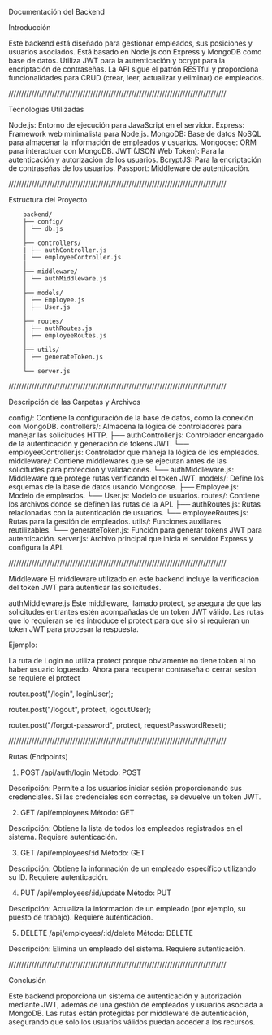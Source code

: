 Documentación del Backend

Introducción

Este backend está diseñado para gestionar empleados, sus posiciones y usuarios asociados. Está basado en Node.js con Express y MongoDB como base de datos. Utiliza JWT para la autenticación y bcrypt para la encriptación de contraseñas. La API sigue el patrón RESTful y proporciona funcionalidades para CRUD (crear, leer, actualizar y eliminar) de empleados.

/////////////////////////////////////////////////////////////////////////////////////

Tecnologías Utilizadas

Node.js: Entorno de ejecución para JavaScript en el servidor.
Express: Framework web minimalista para Node.js.
MongoDB: Base de datos NoSQL para almacenar la información de empleados y usuarios.
Mongoose: ORM para interactuar con MongoDB.
JWT (JSON Web Token): Para la autenticación y autorización de los usuarios.
BcryptJS: Para la encriptación de contraseñas de los usuarios.
Passport: Middleware de autenticación.

/////////////////////////////////////////////////////////////////////////////////////

Estructura del Proyecto

        backend/
        ├── config/
        │ └── db.js
        │
        ├── controllers/
        | ├── authController.js
        | └── employeeController.js
        │
        ├── middleware/
        │ └── authMiddleware.js
        │
        ├── models/
        │ ├── Employee.js
        │ ├── User.js
        │
        ├── routes/
        │ ├── authRoutes.js
        │ ├── employeeRoutes.js
        │
        ├── utils/
        │ ├── generateToken.js
        │
        └── server.js

/////////////////////////////////////////////////////////////////////////////////////

Descripción de las Carpetas y Archivos

config/: Contiene la configuración de la base de datos, como la conexión con MongoDB.
controllers/: Almacena la lógica de controladores para manejar las solicitudes HTTP.
├── authController.js: Controlador encargado de la autenticación y generación de tokens JWT.
└── employeeController.js: Controlador que maneja la lógica de los empleados.
middleware/: Contiene middlewares que se ejecutan antes de las solicitudes para protección y validaciones.
└── authMiddleware.js: Middleware que protege rutas verificando el token JWT.
models/: Define los esquemas de la base de datos usando Mongoose.
├── Employee.js: Modelo de empleados.
└── User.js: Modelo de usuarios.
routes/: Contiene los archivos donde se definen las rutas de la API.
├── authRoutes.js: Rutas relacionadas con la autenticación de usuarios.
└── employeeRoutes.js: Rutas para la gestión de empleados.
utils/: Funciones auxiliares reutilizables.
└── generateToken.js: Función para generar tokens JWT para autenticación.
server.js: Archivo principal que inicia el servidor Express y configura la API.

/////////////////////////////////////////////////////////////////////////////////////

Middleware
El middleware utilizado en este backend incluye la verificación del token JWT para autenticar las solicitudes.

authMiddleware.js
Este middleware, llamado protect, se asegura de que las solicitudes entrantes estén acompañadas de un token JWT válido.
Las rutas que lo requieran se les introduce el protect para que si o si requieran un token JWT para procesar la respuesta.

Ejemplo:

La ruta de Login no utiliza protect porque obviamente no tiene token al no haber usuario logueado.
Ahora para recuperar contraseña o cerrar sesion se requiere el protect

router.post("/login", loginUser);

router.post("/logout", protect, logoutUser);

router.post("/forgot-password", protect, requestPasswordReset);

/////////////////////////////////////////////////////////////////////////////////////

Rutas (Endpoints)

1. POST /api/auth/login
   Método: POST

Descripción: Permite a los usuarios iniciar sesión proporcionando sus credenciales. Si las credenciales son correctas, se devuelve un token JWT.

2. GET /api/employees
   Método: GET

Descripción: Obtiene la lista de todos los empleados registrados en el sistema. Requiere autenticación.

3. GET /api/employees/:id
   Método: GET

Descripción: Obtiene la información de un empleado específico utilizando su ID. Requiere autenticación.

4. PUT /api/employees/:id/update
   Método: PUT

Descripción: Actualiza la información de un empleado (por ejemplo, su puesto de trabajo). Requiere autenticación.

5. DELETE /api/employees/:id/delete
   Método: DELETE

Descripción: Elimina un empleado del sistema. Requiere autenticación.

/////////////////////////////////////////////////////////////////////////////////////

Conclusión

Este backend proporciona un sistema de autenticación y autorización mediante JWT, además de una gestión de empleados y usuarios asociada a MongoDB. Las rutas están protegidas por middleware de autenticación, asegurando que solo los usuarios válidos puedan acceder a los recursos.

